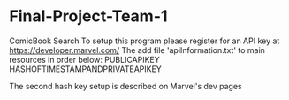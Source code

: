 # Final-Project-Team-1
ComicBook Search To setup this program please register for an API key at https://developer.marvel.com/
The add file 'apiInformation.txt' to main resources in order below:
PUBLICAPIKEY HASHOFTIMESTAMPANDPRIVATEAPIKEY

The second hash key setup is described on Marvel's dev pages